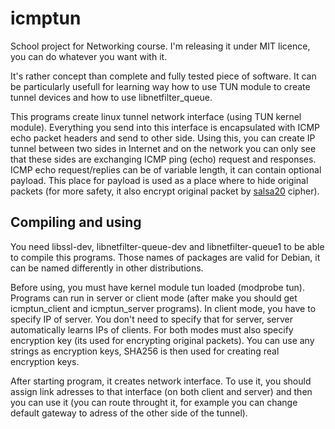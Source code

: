 # icmptun
School project for Networking course. I'm releasing it under MIT licence, you can do whatever you want with it. 

It's rather concept than complete and fully tested piece of software. It can be particularly usefull for learning way how to use TUN module to create tunnel devices and how to use libnetfilter_queue.

This programs create linux tunnel network interface (using TUN kernel module). Everything you send into this interface is encapsulated with ICMP echo packet headers and send to other side. Using this, you can create IP tunnel between two sides in Internet and on the network you can only see that these sides are exchanging ICMP ping (echo) request and responses. ICMP echo request/replies can be of variable length, it can contain optional payload. This place for payload is used as a place where to hide original packets (for more safety, it also encrypt original packet by [salsa20](https://en.wikipedia.org/wiki/Salsa20) cipher).

## Compiling and using

You need libssl-dev, libnetfilter-queue-dev and libnetfilter-queue1 to be able to compile this programs. Those names of packages are valid for Debian, it can be named differently in other distributions.

Before using, you must have kernel module tun loaded (modprobe tun). Programs can run in server or client mode (after make you should get icmptun_client and icmptun_server programs). In client mode, you have to specify IP of server. You don't need to specify that for server, server automatically learns IPs of clients. For both modes must also specify encryption key (its used for encrypting original packets). You can use any strings as encryption keys, SHA256 is then used for creating real encryption keys. 

After starting program, it creates network interface. To use it, you should assign link adresses to that interface (on both client and server) and then you can use it (you can route throught it, for example you can change default gateway to adress of the other side of the tunnel).